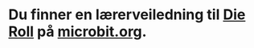 # Du finner en lærerveiledning til [Die Roll](https://www.microbit.co.uk/blocks/lessons/die-roll/activity) på [microbit.org](https://www.microbit.co.uk/blocks/lessons/die-roll).
